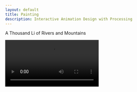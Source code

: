 ```yaml
---
layout: default
title: Painting
description: Interactive Animation Design with Processing
---
```


A Thousand Li of Rivers and Mountains

<video controls preload="auto">
  <source src="../docs/landscape.mp4" type="video/mp4">
</video>



